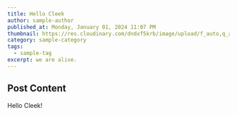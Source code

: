 ```yaml
---
title: Hello Cleek
author: sample-author
published_at: Monday, January 01, 2024 11:07 PM
thumbnail: https://res.cloudinary.com/dndxf5krb/image/upload/f_auto,q_auto/v1/file/assets/a8jj9neoqlfnrgbvvxqn
category: sample-category
tags:
  - sample-tag
excerpt: we are alive.
---
```


## Post Content

Hello Cleek!